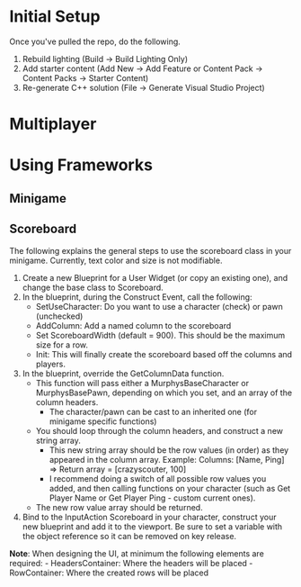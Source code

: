 # Initial Setup

Once you've pulled the repo, do the following.
1) Rebuild lighting (Build -> Build Lighting Only)
2) Add starter content (Add New -> Add Feature or Content Pack -> Content Packs -> Starter Content)
3) Re-generate C++ solution (File -> Generate Visual Studio Project)


# Multiplayer

# Using Frameworks

## Minigame
## Scoreboard


The following explains the general steps to use the scoreboard class in your minigame. Currently, text color and size is not modifiable.


1) Create a new Blueprint for a User Widget (or copy an existing one), and change the base class to Scoreboard.
2) In the blueprint, during the Construct Event, call the following:
    - SetUseCharacter: Do you want to use a character (check) or pawn (unchecked)
    - AddColumn: Add a named column to the scoreboard 
    - Set ScoreboardWidth (default = 900). This should be the maximum size for a row.
    - Init: This will finally create the scoreboard based off the columns and players.
3) In the blueprint, override the GetColumnData function.
    - This function will pass either a MurphysBaseCharacter or MurphysBasePawn, depending on which you set, and an array of the column headers.
      - The character/pawn can be cast to an inherited one (for minigame specific functions)
    - You should loop through the column headers, and construct a new string array.
      - This new string array should be the row values (in order) as they appeared in the column array. Example: Columns: [Name, Ping] => Return array = [crazyscouter, 100]
      - I recommend doing a switch of all possible row values you added, and then calling functions on your character (such as Get Player Name or Get Player Ping - custom current ones).
    - The new row value array should be returned. 
4) Bind to the InputAction Scoreboard in your character, construct your new blueprint and add it to the viewport. Be sure to set a variable with the object reference so it can be removed on key release.     

**Note**: When designing the UI, at minimum the following elements are required:
    - HeadersContainer<Horizontal Box>: Where the headers will be placed
    - RowContainer<Scroll Box>: Where the created rows will be placed